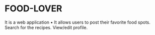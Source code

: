 # FOOD-LOVER
It is a web application
•	It allows users to post their favorite food spots. Search for the recipes. View/edit profile. 


